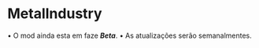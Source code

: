 # MetalIndustry
• O mod ainda esta em faze <i><b>Beta</b></i>.</b>
• As atualizações serão semanalmentes.

